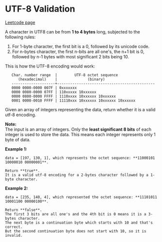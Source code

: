 # UTF-8 Validation
[Leetcode page](https://leetcode.com/problems/utf-8-validation/description)

A character in UTF8 can be from **1 to 4 bytes** long, subjected to the
following rules:

  1. For 1-byte character, the first bit is a 0, followed by its unicode code.
  2. For n-bytes character, the first n-bits are all one's, the n+1 bit is 0, followed by n-1 bytes with most significant 2 bits being 10.

This is how the UTF-8 encoding would work:

    
    
       Char. number range  |        UTF-8 octet sequence
          (hexadecimal)    |              (binary)
       --------------------+---------------------------------------------
       0000 0000-0000 007F | 0xxxxxxx
       0000 0080-0000 07FF | 110xxxxx 10xxxxxx
       0000 0800-0000 FFFF | 1110xxxx 10xxxxxx 10xxxxxx
       0001 0000-0010 FFFF | 11110xxx 10xxxxxx 10xxxxxx 10xxxxxx
    

Given an array of integers representing the data, return whether it is a valid
utf-8 encoding.

**Note:**  
The input is an array of integers. Only the **least significant 8 bits** of
each integer is used to store the data. This means each integer represents
only 1 byte of data.

**Example 1:**

    
    
    data = [197, 130, 1], which represents the octet sequence: **11000101 10000010 00000001**.
    
    Return **true**.
    It is a valid utf-8 encoding for a 2-bytes character followed by a 1-byte character.
    

**Example 2:**

    
    
    data = [235, 140, 4], which represented the octet sequence: **11101011 10001100 00000100**.
    
    Return **false**.
    The first 3 bits are all one's and the 4th bit is 0 means it is a 3-bytes character.
    The next byte is a continuation byte which starts with 10 and that's correct.
    But the second continuation byte does not start with 10, so it is invalid.
    

